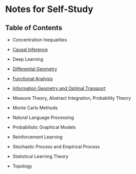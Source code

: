 # Notes for Self-Study 

## Table of Contents
- Concentration Inequalities

- [Causal Inference](./self-study/causal_inference/README.md)

- Deep Learning

- [Differential Geometry](./self-study/differential_geometry/README.md)

- [Functional Analysis](./self-study/functional_analysis/README.md)

- [Information Geometry and Optimal Transport](./self-study/information_geometry_optimal_transport/README.md)

- Measure Theory, Abstract Integration, Probability Theory

- Monte Carlo Methods

- Natural Language Processing

- Probabilistic Graphical Models

- Reinforcement Learning

- Stochastic Process and Empirical Process

- Statistical Learning Theory

- Topology
